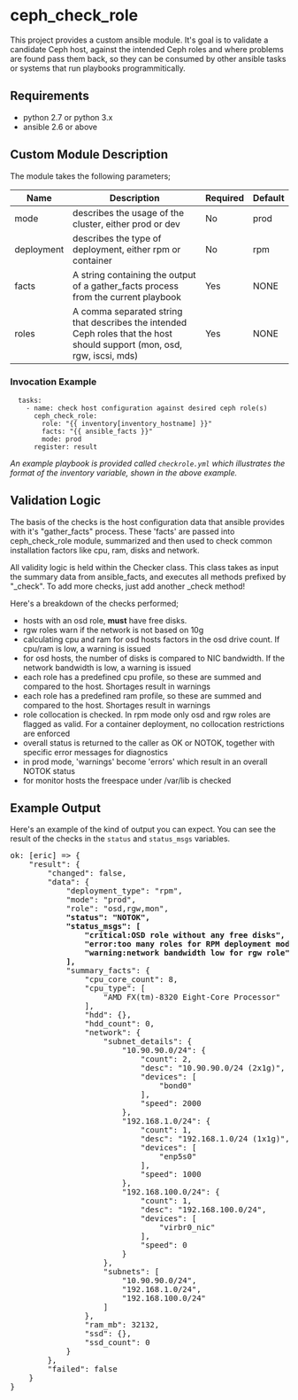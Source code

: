 # ceph_check_role  
This project provides a custom ansible module. It's goal is to validate a candidate Ceph host, against the intended Ceph roles and where problems are found pass them back, so they can be consumed by other ansible tasks or systems that run playbooks programmitically.  

## Requirements
- python 2.7 or python 3.x
- ansible 2.6 or above

## Custom Module Description
The module takes the following parameters;  

| Name | Description | Required | Default |
|------|-------------|----------|---------|
| mode | describes the usage of the cluster, either prod or dev | No | prod |
| deployment | describes the type of deployment, either rpm or container | No | rpm |
| facts | A string containing the output of a gather_facts process from the current playbook | Yes | NONE |
| roles | A comma separated string that describes the intended Ceph roles that the host should support (mon, osd, rgw, iscsi, mds) | Yes | NONE |

### Invocation Example
```
  tasks:
    - name: check host configuration against desired ceph role(s)
      ceph_check_role:
        role: "{{ inventory[inventory_hostname] }}"
        facts: "{{ ansible_facts }}"
        mode: prod
      register: result
```  
*An example playbook is provided called ```checkrole.yml``` which illustrates the format of the inventory variable, shown in the above example.* 

## Validation Logic
The basis of the checks is the host configuration data that ansible provides with it's "gather_facts" process. These 'facts' are passed 
into ceph_check_role module, summarized and then used to check common installation factors like cpu, ram, disks and network. 

All validity logic is held within the Checker class. This class takes as input the summary data from ansible_facts, and executes all methods prefixed by "_check". To add more checks, just add another _check method!

Here's a breakdown of the checks performed;  
- hosts with an osd role, **must** have free disks.
- rgw roles warn if the network is not based on 10g
- calculating cpu and ram for osd hosts factors in the osd drive count. If cpu/ram is low, a warning is issued
- for osd hosts, the number of disks is compared to NIC bandwidth. If the network bandwidth is low, a warning is issued
- each role has a predefined cpu profile, so these are summed and compared to the host. Shortages result in warnings
- each role has a predefined ram profile, so these are summed and compared to the host. Shortages result in warnings
- role collocation is checked. In rpm mode only osd and rgw roles are flagged as valid. For a container deployment, no collocation restrictions are enforced
- overall status is returned to the caller as OK or NOTOK, together with specific error messages for diagnostics
- in prod mode, 'warnings' become 'errors' which result in an overall NOTOK status
- for monitor hosts the freespace under /var/lib is checked  

## Example Output
Here's an example of the kind of output you can expect. You can see the result of the checks in the ```status``` and ```status_msgs``` variables.  
<pre>
ok: [eric] => {
    "result": {
        "changed": false, 
        "data": {
            "deployment_type": "rpm", 
            "mode": "prod", 
            "role": "osd,rgw,mon", 
            <b>"status": "NOTOK", </b>
            <b>"status_msgs": [
                "critical:OSD role without any free disks", 
                "error:too many roles for RPM deployment mode", 
                "warning:network bandwidth low for rgw role"
            ], </b>
            "summary_facts": {
                "cpu_core_count": 8, 
                "cpu_type": [
                    "AMD FX(tm)-8320 Eight-Core Processor"
                ], 
                "hdd": {}, 
                "hdd_count": 0, 
                "network": {
                    "subnet_details": {
                        "10.90.90.0/24": {
                            "count": 2, 
                            "desc": "10.90.90.0/24 (2x1g)", 
                            "devices": [
                                "bond0"
                            ], 
                            "speed": 2000
                        }, 
                        "192.168.1.0/24": {
                            "count": 1, 
                            "desc": "192.168.1.0/24 (1x1g)", 
                            "devices": [
                                "enp5s0"
                            ], 
                            "speed": 1000
                        }, 
                        "192.168.100.0/24": {
                            "count": 1, 
                            "desc": "192.168.100.0/24", 
                            "devices": [
                                "virbr0_nic"
                            ], 
                            "speed": 0
                        }
                    }, 
                    "subnets": [
                        "10.90.90.0/24", 
                        "192.168.1.0/24", 
                        "192.168.100.0/24"
                    ]
                }, 
                "ram_mb": 32132, 
                "ssd": {}, 
                "ssd_count": 0
            }
        }, 
        "failed": false
    }
}

</pre>

